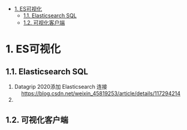 

<!-- TOC -->

- [1. ES可视化](#1-es可视化)
    - [1.1. Elasticsearch SQL](#11-elasticsearch-sql)
    - [1.2. 可视化客户端](#12-可视化客户端)

<!-- /TOC -->


# 1. ES可视化  
<!-- 

-->

## 1.1. Elasticsearch SQL  
<!-- 

-->
1. Datagrip 2020添加 Elasticsearch 连接  
&emsp; https://blog.csdn.net/weixin_45819253/article/details/117294214  
2. 

## 1.2. 可视化客户端  




